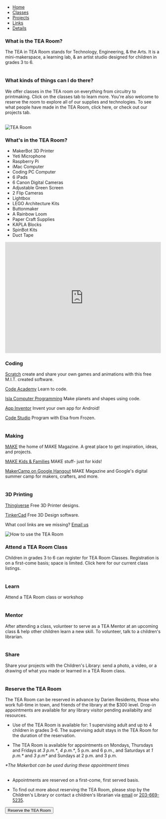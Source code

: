 <div class="tab-v1">
<ul class="nav nav-tabs">
<li class="active"><a href="#home" data-toggle="tab">Home</a></li>
<li><a href="/events/?category=tea-room-class">Classes</a></li>
<li><a href="#projects">Projects</a></li>
<li><a href="#links" data-toggle="tab">Links</a></li>
<li><a href="#details" data-toggle="tab">Details</a></li>
</ul>
<div class="tab-content">
<div class="tab-pane fade in active" id="home">
<div class="row">
<div class="col-md-4">

### What is the TEA Room?
The TEA in TEA Room stands for Technology, Engineering, & the Arts. It is a mini-makerspace, a learning lab, & an artist studio designed for children in grades 3 to 6.
<br />
<br />

### What kinds of things can I do there?
We offer classes in the TEA room on everything from circuitry to printmaking. Click on the classes tab to learn more. You're also welcome to reserve the room to explore all of our supplies and technologies. To see what people have made in the TEA Room, click here, or check out our projects tab.
<br />
<br />

</div>

<div class="col-md-4">
<img class="img-responsive center-block" src="/uploads/logos/tearoom_logo_bw.png" alt="TEA Room" />

</div>

<div class="col-md-4">

### What's in the TEA Room?
* MakerBot 3D Printer
* Yeti Microphone
* Raspberry Pi
* iMac Computer
* Coding PC Computer
* 6 iPads
* 6 Canon Digital Cameras
* Adjustable Green Screen
* 2 Flip Cameras
* Lightbox
* LEGO Architecture Kits
* Buttonmaker
* A Rainbow Loom
* Paper Craft Supplies
* KAPLA Blocks
* SpinBot Kits
* Duct Tape

</div>
</div>
</div>

<div class="tab-pane fade in" id="projects">

<div style="position: relative; padding-bottom: 65.25%; padding-top: 30px; height: 0; overflow: auto;  -webkit-overflow-scrolling:touch;" id="1PPWAAKLCY"><iframe style="position: absolute; top: 0; left: 0; width: 100%; height: 100%;" src="https://flickrit.com/noscript_embed.php?slideshow_id=1PPWAAKLCY" scrolling="no" frameborder="0"></iframe></div>

</div>


<div class="tab-pane fade in" id="links">
<div class="row">
<div class="col-md-4">

### Coding
[Scratch](http://scratch.mit.edu/ "Scratch") create and share your own games and animations with this free M.I.T. created software. 

[Code Academy](http://www.codecademy.com/ "Code Academy") Learn to code. 

[Isla Computer Programming](http://islalanguage.org/ "Isla Computer Programming") Make planets and shapes using code.

[App Inventor](http://www.appinventor.org/ "App Inventor") Invent your own app for Android!

[Code Studio](http://studio.code.org/s/frozen/stage/1/puzzle/1 "Code Studio") Program with Elsa from Frozen.
<br />
<br />

</div>	


<div class="col-md-4">

### Making
[MAKE](http://makezine.com/ "MAKE") the home of MAKE Magazine. A great place to get inspiration, ideas, and projects. 

[MAKE Kids & Families](http://makezine.com/kids/ "MAKE Kids & Families") MAKE stuff- just for kids! 

[MakerCamp on Google Hangout](http://plus.google.com/+MAKE/posts "MakerCamp on Google Hangout") MAKE Magazine and Google's digital summer camp for makers, crafters, and more. 
<br />
<br />

</div>

<div class="col-md-4">

### 3D Printing
[Thingiverse](http://www.thingiverse.com/ "Thingiverse") Free 3D Printer designs.

[TinkerCad](http://tinkercad.com/ "TinkerCad") Free 3D Design software.


What cool links are we missing? [Email us](mailto:childrenslibrary@darienlibrary.org "Children's Library")

</div>
</div>
</div>
<div class="tab-pane fade in" id="details">
<img class="img-responsive center-block" src="/uploads/departments/youth/tearoom_how-to.jpg" alt="How to use the TEA Room" />

<div class="row">
<div class="col-md-4">

### Attend a TEA Room Class
Children in grades 3 to 6 can register for TEA Room Classes. Registration is on a first-come basis; space is limited. Click here for our current class listings.
<br />
<br />

### Learn
Attend a TEA Room class or workshop 
<br />
<br />

### Mentor
After attending a class, volunteer to serve as a TEA Mentor at an upcoming class & help other children learn a new skill. To volunteer, talk to a children's librarian. 
<br />
<br />

### Share
Share your projects with the Children's Library: send a photo, a video, or a drawing of what you made or learned in a TEA Room class. 
<br />
<br />

</div>

<div class="col-md-4">

### Reserve the TEA Room 
The TEA Room can be reserved in advance by Darien Residents, those who work full-time in town, and friends of the library at the $300 level.  Drop-in appointments are available for any library visitor pending availabilty and resources.

* Use of the TEA Room is available for: 1 supervising adult and up to 4 children in grades 3-6. The supervising adult stays in the TEA Room for the duration of the reservation.

* The TEA Room is available for appointments on Mondays, Thursdays and Fridays at _3 p.m.*_, _4 p.m.*_, 5 p.m. and 6 p.m., and Saturdays at _1 p.m.*_ and _3 p.m*_ and Sundays at 2 p.m. and 3 p.m.

_*The Makerbot can be used during these appointment times_
<br />
<br />

</div>

<div class="col-md-4">
<div class="margin-bottom-50"></div>

* Appointments are reserved on a first-come, first served basis.

* To find out more about reserving the TEA Room, please stop by the Children's Library or contact a children's librarian via [email](childrenslibrary@darienlibrary.org "Email the Children's Library") or [203-669-5235](tel:203-669-5235 "203-669-5235"). 

<div class="margin-bottom-20"></div>

<a href="/page/tearoom-reserve"><button class="btn-u btn-u-lg btn-u-dark-blue btn-block" type="button">Reserve the TEA Room</button></a>
	
</div>

</div>
</div>
</div>
</div>